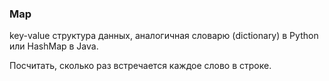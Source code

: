 ### Map

key-value структура данных, аналогичная словарю (dictionary) в Python или HashMap в Java.

Посчитать, сколько раз встречается каждое слово в строке.
